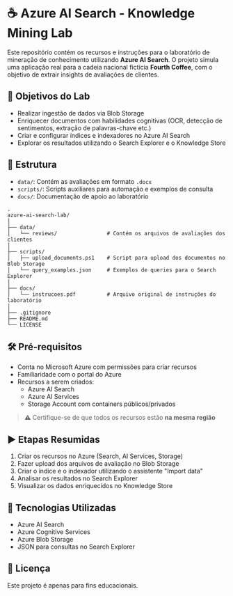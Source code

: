 # ☕ Azure AI Search - Knowledge Mining Lab

Este repositório contém os recursos e instruções para o laboratório de mineração de conhecimento utilizando **Azure AI Search**. O projeto simula uma aplicação real para a cadeia nacional fictícia **Fourth Coffee**, com o objetivo de extrair insights de avaliações de clientes.

## 📌 Objetivos do Lab

- Realizar ingestão de dados via Blob Storage
- Enriquecer documentos com habilidades cognitivas (OCR, detecção de sentimentos, extração de palavras-chave etc.)
- Criar e configurar índices e indexadores no Azure AI Search
- Explorar os resultados utilizando o Search Explorer e o Knowledge Store

## 📂 Estrutura

- `data/`: Contém as avaliações em formato `.docx`
- `scripts/`: Scripts auxiliares para automação e exemplos de consulta
- `docs/`: Documentação de apoio ao laboratório

```plaintext
.
azure-ai-search-lab/
│
├── data/
│   └── reviews/                # Contém os arquivos de avaliações dos clientes
│
├── scripts/
│   ├── upload_documents.ps1    # Script para upload dos documentos no Blob Storage
│   └── query_examples.json     # Exemplos de queries para o Search Explorer
│
├── docs/
│   └── instrucoes.pdf          # Arquivo original de instruções do laboratório
│
├── .gitignore
├── README.md
└── LICENSE
```
## 🛠️ Pré-requisitos

- Conta no Microsoft Azure com permissões para criar recursos
- Familiaridade com o portal do Azure
- Recursos a serem criados:
  - Azure AI Search
  - Azure AI Services
  - Storage Account com containers públicos/privados

> ⚠️ Certifique-se de que todos os recursos estão **na mesma região**

## ▶️ Etapas Resumidas

1. Criar os recursos no Azure (Search, AI Services, Storage)
2. Fazer upload dos arquivos de avaliação no Blob Storage
3. Criar o índice e o indexador utilizando o assistente "Import data"
4. Analisar os resultados no Search Explorer
5. Visualizar os dados enriquecidos no Knowledge Store

## 🧠 Tecnologias Utilizadas

- Azure AI Search
- Azure Cognitive Services
- Azure Blob Storage
- JSON para consultas no Search Explorer

## 📄 Licença

Este projeto é apenas para fins educacionais.

